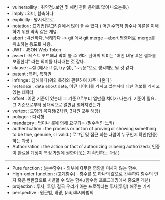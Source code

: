 + vulnerability : 취약점.(보안 및 해킹 관련 용어로 많이 나오는듯.)
+ imply : 의미, 함축하다
+ explicitly : 명시적으로
+ notation : 표기법(알고리즘에서 많이 볼 수 있다.) 어떤 수학적 함수나 이론을 이해하기 위한 약속 같은 개념.
+ abort : 유산하다, 낙태하다 -> git 에서 git merge --abort 명령어로  merge를 취소하는 용도로 사용.
+ JWT : JSON Web Token
+ assert : 테스트 코드에서 많이 볼 수 있다. 단어의 의미는 "어떤 내용 혹은 결과를 보증한다" 라는 의미를 나타내는 것 같다.
+ clause : ~절 (예시: if 절, try 절), "~구문"으로 생각해도 될 것 같다.
+ patent : 특허, 특허권
+ infringe : 침해하다(위의 특허와 관련하여 자주 나온다.)
+ metadata : data about data, 어떤 데이터를 가지고 있는지에 대한 정보를 가지고 있는 데이터
+ offset : 어떤 기준이 있는데 그 기준으로부터 얼만큼 차이가 나는가. 기준이 필요. 그 기준으로부터 상대적으로 얼만큼 떨어져있는가.
+ vertext : 도형의 꼭지점(2차원, 3차원 모두 해당)
+ polygon : 다각형
+ mandatory : 법이나 룰에 의해 요구되는 (필수적인 느낌)
+ authentication : the process or action of proving or showing something to be true, genuine, or valid.( 로그인 및 접근 하는 사람이 누구인지 확인(인증) 하는 과정 )
+ Authorization : the action or fact of authorizing or being authorized.( 인증이 완료된 계정이 특정 자원에 권한이 있는지 확인하는 과정 )

---
+ Pure function : (순수함수) - 외부에 아무런 영향을 미치지 않는 함수.
+ High-order function : (고계함수) - 함수를 또 하나의 값으로 간주하여 함수의 인자 혹은 반환값으로 사용할 수 있는 함수.(함수형 프로그래밍에서 중요한 개념)
+ projection : 투사, 투영. 결국 우리가 아는 프로젝터는 투사(투영) 해주는 기계
+ perspective : 원근법, 배경, (adj)투시화법의
